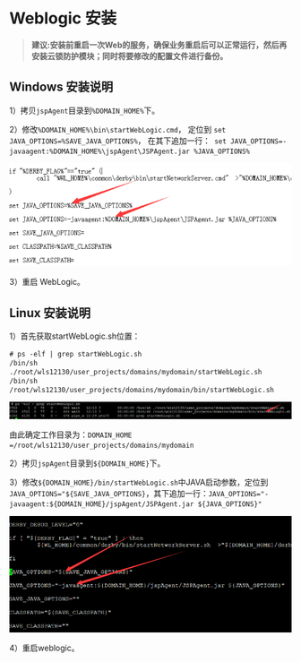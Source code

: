 # Weblogic 安装
>**建议:安装前重启一次Web的服务，确保业务重启后可以正常运行，然后再安装云锁防护模块；同时将要修改的配置文件进行备份。**

## Windows 安装说明
1）拷贝`jspAgent`目录到`%DOMAIN_HOME%`下。

2）修改`%DOMAIN_HOME%\bin\startWebLogic.cmd`， 定位到
`set JAVA_OPTIONS=%SAVE_JAVA_OPTIONS%`， 在其下追加一行：`
set JAVA_OPTIONS=-javaagent:%DOMAIN_HOME%\jspAgent\JSPAgent.jar %JAVA_OPTIONS%`

![](/assets/Windows_Weblogic_1.png)

3）重启 WebLogic。

## Linux 安装说明

1）首先获取startWebLogic.sh位置：

    # ps -elf | grep startWebLogic.sh
    /bin/sh ./root/wls12130/user_projects/domains/mydomain/startWebLogic.sh
    /bin/sh /root/wls12130/user_projects/domains/mydomain/bin/startWebLogic.sh

![](/assets/Linux_Weblogic_1.png)

由此确定工作目录为：`DOMAIN_HOME =/root/wls12130/user_projects/domains/mydomain`

2）拷贝`jspAgent`目录到`${DOMAIN_HOME}`下。

3）修改`${DOMAIN_HOME}/bin/startWebLogic.sh`中JAVA启动参数，定位到 `JAVA_OPTIONS="${SAVE_JAVA_OPTIONS}`，其下追加一行：`JAVA_OPTIONS="-javaagent:${DOMAIN_HOME}/jspAgent/JSPAgent.jar ${JAVA_OPTIONS}"`

![](/assets/Linux_Weblogic_2.png)

4）重启weblogic。

